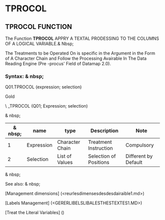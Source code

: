# TPROCOL

## TPROCOL FUNCTION

The Function **TPROCOL** APPRY A TEXTAL PRODESSING TO THE COLUMNS OF A LOGICAL VARIABLE.& Nbsp;

The Treatments to be Operated On is specific in the Argument in the Form of A Character Chain and Follow the Processing Avairable In The Data Reading Engine (Pre -procus' Field of Datamap 2.0).

### Syntax: & nbsp;

Q01.TPROCOL (expression; selection)

Gold

\ _TPROCOL (Q01; Expression; selection)

& nbsp;

| & nbsp; | **name** | **type** | **Description** | **Note** |
| --- | --- | --- | --- | --- |
| &#49; | Expression | Character Chain | Treatment Instruction | Compulsory |
| &#50; | Selection | List of Values ​​| Selection of Positions | Different by Default |

& nbsp;

See also: & nbsp;

[Management dimensions] (<reurlesdimensesdesdesdairaible1.md>)

[Labels Management] (<GERERLIBELSLIBALESTHESTEXTES1.MD>)

[Treat the Literal Variables] (<Trellious Little Little.md>)